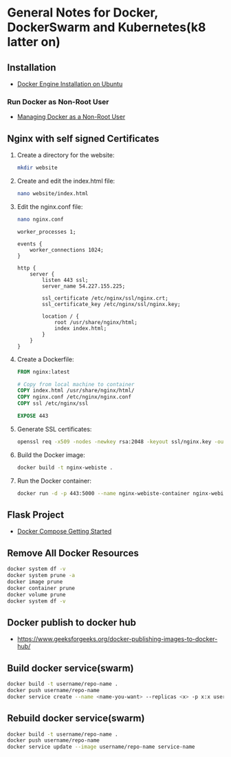 # General Notes for Docker, DockerSwarm and Kubernetes(k8 latter on)

## Installation

- [Docker Engine Installation on Ubuntu](https://docs.docker.com/engine/install/ubuntu/)

### Run Docker as Non-Root User

- [Managing Docker as a Non-Root User](https://docs.docker.com/engine/install/linux-postinstall/#manage-docker-as-a-non-root-user)

## Nginx with self signed Certificates

1. Create a directory for the website:

    ```bash
    mkdir website
    ```

2. Create and edit the index.html file:

    ```bash
    nano website/index.html
    ```

3. Edit the nginx.conf file:

    ```bash
    nano nginx.conf
    ```

    ```nginx
    worker_processes 1;

    events {
        worker_connections 1024;
    }

    http {
        server {
            listen 443 ssl;
            server_name 54.227.155.225;

            ssl_certificate /etc/nginx/ssl/nginx.crt;
            ssl_certificate_key /etc/nginx/ssl/nginx.key;

            location / {
                root /usr/share/nginx/html;
                index index.html;
            }
        }
    }
    ```

4. Create a Dockerfile:

    ```Dockerfile
    FROM nginx:latest

    # Copy from local machine to container
    COPY index.html /usr/share/nginx/html/
    COPY nginx.conf /etc/nginx/nginx.conf
    COPY ssl /etc/nginx/ssl

    EXPOSE 443
    ```

5. Generate SSL certificates:

    ```bash
    openssl req -x509 -nodes -newkey rsa:2048 -keyout ssl/nginx.key -out ssl/nginx.crt
    ```

6. Build the Docker image:

    ```bash
    docker build -t nginx-webiste .
    ```

7. Run the Docker container:

    ```bash
    docker run -d -p 443:5000 --name nginx-webiste-container nginx-webiste
    ```

## Flask Project

- [Docker Compose Getting Started](https://docs.docker.com/compose/gettingstarted/#step-1-set-up)

## Remove All Docker Resources

```bash
docker system df -v
docker system prune -a
docker image prune
docker container prune
docker volume prune
docker system df -v
```

## Docker publish to docker hub

- https://www.geeksforgeeks.org/docker-publishing-images-to-docker-hub/

## Build docker service(swarm)

```bash
docker build -t username/repo-name .
docker push username/repo-name
docker service create --name <name-you-want> --replicas <x> -p x:x username/repo-name
```

## Rebuild docker service(swarm)

```bash
docker build -t username/repo-name .
docker push username/repo-name
docker service update --image username/repo-name service-name
```
